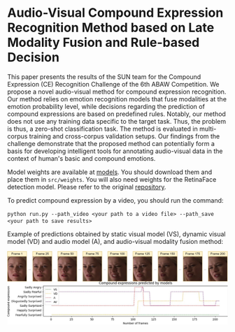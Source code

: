 # Audio-Visual Compound Expression Recognition Method based on Late Modality Fusion and Rule-based Decision

This paper presents the results of the SUN team for the Compound Expression (CE) Recognition Challenge of the 6th ABAW Competition. We propose a novel audio-visual method for compound expression recognition. Our method relies on emotion recognition models that fuse modalities at the emotion probability level, while decisions regarding the prediction of compound expressions are based on predefined rules. Notably, our method does not use any training data specific to the target task. Thus, the problem is thus, a zero-shot classification task. The method is evaluated in multi-corpus training and cross-corpus validation setups. Our findings from the challenge demonstrate that the proposed method can potentially form a basis for developing intelligent tools for annotating audio-visual data in the context of human's basic and compound emotions.

Model weights are available at [models](https://drive.google.com/drive/folders/1KMkMNKkymTVV3eJaXHU6ydvEj5UfUA0E?usp=sharing). You should download them and place them in ``src/weights``. You will also need weights for the RetinaFace detection model. Please refer to the original [repository](https://github.com/hhj1897/face_detection).

To predict compound expression by a video, you should run the command:

```shell script
python run.py --path_video <your path to a video file> --path_save <your path to save results>
```

Example of predictions obtained by static visual model (VS), dynamic visual model (VD) and audio model (A), and audio-visual modality fusion method:

<div style="display:flex; flex-direction: column;">
    <img src="test_videos/results/faces.jpg" alt="Faces" style="width: 100%;">
    <img src="test_videos/results/pedicted_CEs_Rule 1.jpg" alt="CE predictions" style="width: 100%;">
</div>
